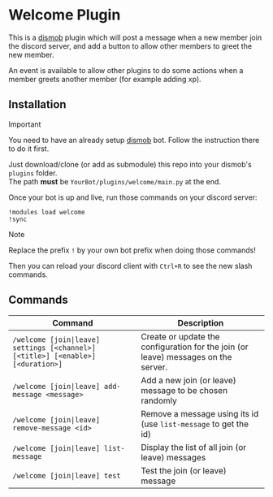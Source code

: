 # Welcome Plugin

This is a [dismob](https://github.com/dismob/dismob) plugin which will post a message when a new member join the discord server, and add a button to allow other members to greet the new member.

An event is available to allow other plugins to do some actions when a member greets another member (for example adding xp).

## Installation

> [!IMPORTANT]
> You need to have an already setup [dismob](https://github.com/dismob/dismob) bot. Follow the instruction there to do it first.

Just download/clone (or add as submodule) this repo into your dismob's `plugins` folder.  
The path **must** be `YourBot/plugins/welcome/main.py` at the end.

Once your bot is up and live, run those commands on your discord server:

```
!modules load welcome
!sync
```

> [!NOTE]
> Replace the prefix `!` by your own bot prefix when doing those commands!

Then you can reload your discord client with `Ctrl+R` to see the new slash commands.

## Commands

Command | Description
--- | ---
`/welcome [join\|leave] settings [<channel>] [<title>] [<enable>] [<duration>]` | Create or update the configuration for the join (or leave) messages on the server.
`/welcome [join\|leave] add-message <message>` | Add a new join (or leave) message to be chosen randomly
`/welcome [join\|leave] remove-message <id>` | Remove a message using its id (use `list-message` to get the id)
`/welcome [join\|leave] list-message` | Display the list of all join (or leave) messages
`/welcome [join\|leave] test` | Test the join (or leave) message
